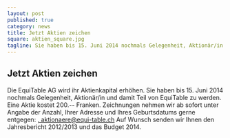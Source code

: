 ```yaml
---
layout: post
published: true
category: news
title: Jetzt Aktien zeichen
square: aktien_square.jpg
tagline: Sie haben bis 15. Juni 2014 nochmals Gelegenheit, Aktionär/in und damit Teil von EquiTable zu werden.
---
```

## Jetzt Aktien zeichen

Die EquiTable AG wird ihr Aktienkapital erhöhen. Sie haben bis 15. Juni 2014 nochmals Gelegenheit, Aktionär/in und damit Teil von EquiTable zu werden. Eine Aktie kostet 200.-- Franken. Zeichnungen nehmen wir ab sofort unter Angabe der Anzahl, Ihrer Adresse und Ihres Geburtsdatums gerne entgegen:  <a href="mailto:aktionaere@equi-table.ch">, aktionaere@equi-table.ch</a>  Auf Wunsch senden wir Ihnen den Jahresbericht 2012/2013 und das Budget 2014.
